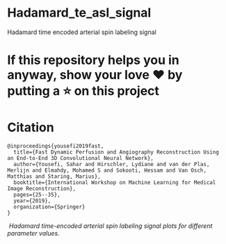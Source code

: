 # Hadamard_te_asl_signal
Hadamard time encoded arterial spin labeling signal
# If this repository helps you in anyway, show your love :heart: by putting a :star: on this project 

# Citation
    @inproceedings{yousefi2019fast,
      title={Fast Dynamic Perfusion and Angiography Reconstruction Using an End-to-End 3D Convolutional Neural Network},
      author={Yousefi, Sahar and Hirschler, Lydiane and van der Plas, Merlijn and Elmahdy, Mohamed S and Sokooti, Hessam and Van Osch, Matthias and Staring, Marius},
      booktitle={International Workshop on Machine Learning for Medical Image Reconstruction},
      pages={25--35},
      year={2019},
      organization={Springer}
    }


<p>
    <img src="figures/plots.bmp" alt>
    <em>Hadamard time-encoded arterial spin labeling signal plots for different parameter values.</em>
</p>
